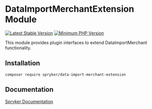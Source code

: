 # DataImportMerchantExtension Module
[![Latest Stable Version](https://poser.pugx.org/spryker/data-import-merchant-extension/v/stable.svg)](https://packagist.org/packages/spryker/data-import-merchant-extension)
[![Minimum PHP Version](https://img.shields.io/badge/php-%3E%3D%208.2-8892BF.svg)](https://php.net/)

This module provides plugin interfaces to extend DataImportMerchant functionality.

## Installation

```
composer require spryker/data-import-merchant-extension
```

## Documentation

[Spryker Documentation](https://docs.spryker.com)
